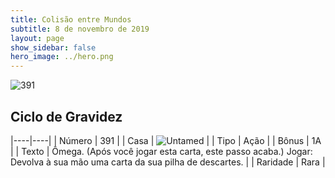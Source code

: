 ```yaml
---
title: Colisão entre Mundos
subtitle: 8 de novembro de 2019
layout: page
show_sidebar: false
hero_image: ../hero.png
---
```


![391](https://cdn.keyforgegame.com/media/card_front/pt/452_391_92V9M9W878J5_pt.png)

## Ciclo de Gravidez

|----|----|
| Número | 391 |
| Casa | ![Untamed](https://archonarcana.com/images/thumb/b/bd/Untamed.png/22px-Untamed.png "Indomados") |
| Tipo | Ação |
| Bônus | 1A |
| Texto | Ômega. (Após você jogar esta carta, este passo acaba.) Jogar: Devolva à sua mão uma carta  da sua pilha de descartes. |
| Raridade | Rara |

